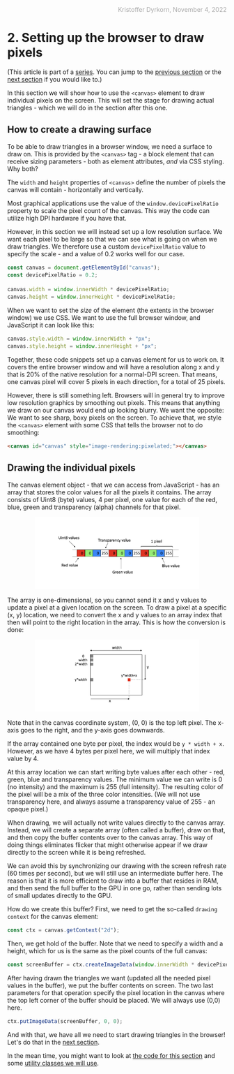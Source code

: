 <div style="text-align:right; color:#aaa">Kristoffer Dyrkorn, November 4, 2022</div>

# 2. Setting up the browser to draw pixels

(This article is part of a [series](./#sections). You can jump to the [previous section](1) or the [next section](3) if you would like to.)

In this section we will show how to use the `<canvas>` element to draw individual pixels on the screen. This will set the stage for drawing actual triangles - which we will do in the section after this one.

## How to create a drawing surface

To be able to draw triangles in a browser window, we need a surface to draw on. This is provided by the `<canvas>` tag - a block element that can receive sizing parameters - both as element attributes, _and_ via CSS styling. Why both?

The `width` and `height` properties of `<canvas>` define the number of pixels the canvas will contain - horizontally and vertically.

Most graphical applications use the value of the `window.devicePixelRatio` property to scale the pixel count of the canvas. This way the code can utilize high DPI hardware if you have that.

However, in this section we will instead set up a low resolution surface. We want each pixel to be large so that we can see what is going on when we draw triangles. We therefore use a custom `devicePixelRatio` value to specify the scale - and a value of 0.2 works well for our case.

```JavaScript
const canvas = document.getElementById("canvas");
const devicePixelRatio = 0.2;

canvas.width = window.innerWidth * devicePixelRatio;
canvas.height = window.innerHeight * devicePixelRatio;
```

When we want to set the _size_ of the element (the extents in the browser window) we use CSS. We want to use the full browser window, and JavaScript it can look like this:

```JavaScript
canvas.style.width = window.innerWidth + "px";
canvas.style.height = window.innerHeight + "px";
```

Together, these code snippets set up a canvas element for us to work on. It covers the entire browser window and will have a resolution along x and y that is 20% of the native resolution for a normal-DPI screen. That means, one canvas pixel will cover 5 pixels in each direction, for a total of 25 pixels.

However, there is still something left. Browsers will in general try to improve low resolution graphics by smoothing out pixels. This means that anything we draw on our canvas would end up looking blurry. We want the opposite: We want to see sharp, boxy pixels on the screen. To achieve that, we style the `<canvas>` element with some CSS that tells the browser not to do smoothing:

```HTML
<canvas id="canvas" style="image-rendering:pixelated;"></canvas>
```

## Drawing the individual pixels

The canvas element object - that we can access from JavaScript - has an array that stores the color values for all the pixels it contains. The array consists of Uint8 (byte) values, 4 per pixel, one value for each of the red, blue, green and transparency (alpha) channels for that pixel.

<p align="center">
<img src="images/2-array-values.png" width="75%">
</p>

The array is one-dimensional, so you cannot send it x and y values to update a pixel at a given location on the screen.
To draw a pixel at a specific (x, y) location, we need to convert the x and y values to an array index that then will point to the right location in the array. This is how the conversion is done:

<p align="center">
<img src="images/2-array-indices.png" width="75%">
</p>

Note that in the canvas coordinate system, (0, 0) is the top left pixel. The x-axis goes to the right, and the y-axis goes downwards.

If the array contained one byte per pixel, the index would be `y * width + x`. However, as we have 4 bytes per pixel here, we will multiply that index value by 4.

At this array location we can start writing byte values after each other - red, green, blue and transparency values. The minimum value we can write is 0 (no intensity) and the maximum is 255 (full intensity). The resulting color of the pixel will be a mix of the three color intensities. (We will not use transparency here, and always assume a transparency value of 255 - an opaque pixel.)

When drawing, we will actually not write values directly to the canvas array. Instead, we will create a separate array (often called a buffer), draw on that, and then copy the buffer contents over to the canvas array. This way of doing things eliminates flicker that might otherwise appear if we draw directly to the screen while it is being refreshed.

We can avoid this by synchronizing our drawing with the screen refresh rate (60 times per second), but we will still use an intermediate buffer here. The reason is that it is more efficient to draw into a buffer that resides in RAM, and then send the full buffer to the GPU in one go, rather than sending lots of small updates directly to the GPU.

How do we create this buffer? First, we need to get the so-called `drawing context` for the canvas element:

```JavaScript
const ctx = canvas.getContext("2d");
```

Then, we get hold of the buffer. Note that we need to specify a width and a height, which for us is the same as the pixel counts of the full canvas:

```JavaScript
const screenBuffer = ctx.createImageData(window.innerWidth * devicePixelRatio, window.innerHeight * devicePixelRatio);
```

After having drawn the triangles we want (updated all the needed pixel values in the buffer), we put the buffer contents on screen. The two last parameters for that operation specify the pixel location in the canvas where the top left corner of the buffer should be placed. We will always use (0,0) here.

```JavaScript
ctx.putImageData(screenBuffer, 0, 0);
```

And with that, we have all we need to start drawing triangles in the browser! Let's do that in the [next section](3).

In the mean time, you might want to look at [the code for this section](https://github.com/kristoffer-dyrkorn/triangle-rasterizer/tree/main/2) and some [utility classes we will use](https://github.com/kristoffer-dyrkorn/triangle-rasterizer/tree/main/lib).
